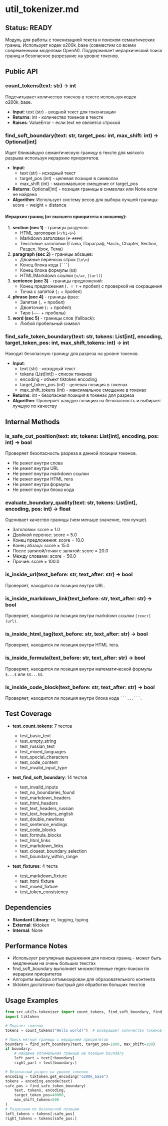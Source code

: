 # util_tokenizer.md

## Status: READY

Модуль для работы с токенизацией текста и поиском семантических границ. Использует кодек o200k_base (совместим со всеми современными моделями OpenAI). Поддерживает иерархический поиск границ и безопасное разрезание на уровне токенов.

## Public API

### count_tokens(text: str) -> int
Подсчитывает количество токенов в тексте используя кодек o200k_base.
- **Input**: text (str) - входной текст для токенизации
- **Returns**: int - количество токенов в тексте  
- **Raises**: ValueError - если text не является строкой

### find_soft_boundary(text: str, target_pos: int, max_shift: int) -> Optional[int]
Ищет ближайшую семантическую границу в тексте для мягкого разрыва используя иерархию приоритетов.
- **Input**: 
  - text (str) - исходный текст
  - target_pos (int) - целевая позиция в символах
  - max_shift (int) - максимальное смещение от target_pos
- **Returns**: Optional[int] - позиция границы в символах или None если не найдена
- **Algorithm**: Использует систему весов для выбора лучшей границы: score = weight × distance

#### Иерархия границ (от высшего приоритета к низшему):
1. **section (вес 1)** - границы разделов:
   - HTML заголовки (`</h1-6>`)
   - Markdown заголовки (`#-####`)
   - Текстовые заголовки (Глава, Параграф, Часть, Chapter, Section, Раздел, Урок, Тема)
2. **paragraph (вес 2)** - границы абзацев:
   - Двойные переносы строк (`\n\n`)
   - Конец блока кода (` ``` `)
   - Конец блока формулы (`$$`)
   - HTML/Markdown ссылки (`</a>`, `](url)`)
3. **sentence (вес 3)** - границы предложений:
   - Конец предложения (`. ! ?` + пробел) с проверкой на сокращения
   - Точка с запятой (`;` + пробел)
4. **phrase (вес 4)** - границы фраз:
   - Запятая (`,` + пробел)
   - Двоеточие (`:` + пробел)  
   - Тире (`—–-` + пробелы)
5. **word (вес 5)** - границы слов (fallback):
   - Любой пробельный символ

### find_safe_token_boundary(text: str, tokens: List[int], encoding, target_token_pos: int, max_shift_tokens: int) -> int
Находит безопасную границу для разреза на уровне токенов.
- **Input**:
  - text (str) - исходный текст
  - tokens (List[int]) - список токенов
  - encoding - объект tiktoken encoding
  - target_token_pos (int) - целевая позиция в токенах
  - max_shift_tokens (int) - максимальное смещение в токенах
- **Returns**: int - безопасная позиция в токенах для разреза
- **Algorithm**: Проверяет каждую позицию на безопасность и выбирает лучшую по качеству

## Internal Methods

### is_safe_cut_position(text: str, tokens: List[int], encoding, pos: int) -> bool
Проверяет безопасность разреза в данной позиции токенов.
- Не режет внутри слова
- Не режет внутри URL
- Не режет внутри markdown ссылки
- Не режет внутри HTML тега
- Не режет внутри формулы
- Не режет внутри блока кода

### evaluate_boundary_quality(text: str, tokens: List[int], encoding, pos: int) -> float
Оценивает качество границы (чем меньше значение, тем лучше).
- Заголовки: score = 1.0
- Двойной перенос: score = 5.0
- Конец предложения: score = 10.0
- Конец абзаца: score = 15.0
- После запятой/точки с запятой: score = 20.0
- Между словами: score = 50.0
- Прочие: score = 100.0

### is_inside_url(text_before: str, text_after: str) -> bool
Проверяет, находится ли позиция внутри URL.

### is_inside_markdown_link(text_before: str, text_after: str) -> bool
Проверяет, находится ли позиция внутри markdown ссылки `[текст](url)`.

### is_inside_html_tag(text_before: str, text_after: str) -> bool
Проверяет, находится ли позиция внутри HTML тега.

### is_inside_formula(text_before: str, text_after: str) -> bool
Проверяет, находится ли позиция внутри математической формулы `$...$` или `$$...$$`.

### is_inside_code_block(text_before: str, text_after: str) -> bool
Проверяет, находится ли позиция внутри блока кода ` ```...``` `.

## Test Coverage

- **test_count_tokens**: 7 тестов
  - test_basic_text
  - test_empty_string
  - test_russian_text
  - test_mixed_languages
  - test_special_characters
  - test_code_content
  - test_invalid_input_type

- **test_find_soft_boundary**: 14 тестов
  - test_invalid_inputs
  - test_no_boundaries_found
  - test_markdown_headers
  - test_html_headers
  - test_text_headers_russian
  - test_text_headers_english
  - test_double_newlines
  - test_sentence_endings
  - test_code_blocks
  - test_formula_blocks
  - test_html_links
  - test_markdown_links
  - test_closest_boundary_selection
  - test_boundary_within_range

- **test_fixtures**: 4 теста
  - test_markdown_fixture
  - test_html_fixture
  - test_mixed_fixture
  - test_token_consistency

## Dependencies
- **Standard Library**: re, logging, typing
- **External**: tiktoken
- **Internal**: None

## Performance Notes
- Использует регулярные выражения для поиска границ - может быть медленным на очень больших текстах
- find_soft_boundary выполняет множественные regex-поиски по иерархии приоритетов
- Алгоритм выбора оптимизирован для образовательного контента
- tiktoken достаточно быстрый для обработки больших текстов

## Usage Examples
```python
from src.utils.tokenizer import count_tokens, find_soft_boundary, find_safe_token_boundary
import tiktoken

# Подсчет токенов
tokens = count_tokens("Hello world!")  # возвращает количество токенов

# Поиск мягкой границы с иерархией приоритетов
boundary = find_soft_boundary(text, target_pos=1000, max_shift=100)
if boundary:
    # Найдена оптимальная граница на позиции boundary
    left_part = text[:boundary]
    right_part = text[boundary:]

# Безопасный разрез на уровне токенов
encoding = tiktoken.get_encoding("o200k_base")
tokens = encoding.encode(text)
safe_pos = find_safe_token_boundary(
    text, tokens, encoding, 
    target_token_pos=40000, 
    max_shift_tokens=500
)
# Разрезаем по безопасной позиции
left_tokens = tokens[:safe_pos]
right_tokens = tokens[safe_pos:]
```